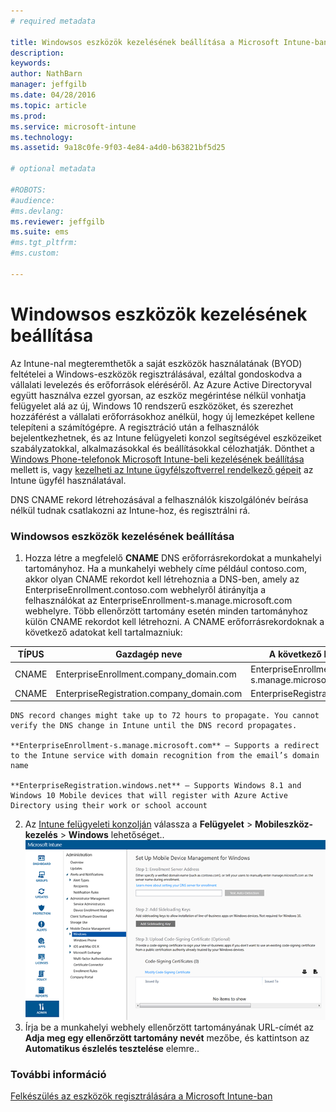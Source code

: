 ```yaml
---
# required metadata

title: Windowsos eszközök kezelésének beállítása a Microsoft Intune-ban | Microsoft Intune
description:
keywords:
author: NathBarn
manager: jeffgilb
ms.date: 04/28/2016
ms.topic: article
ms.prod:
ms.service: microsoft-intune
ms.technology:
ms.assetid: 9a18c0fe-9f03-4e84-a4d0-b63821bf5d25

# optional metadata

#ROBOTS:
#audience:
#ms.devlang:
ms.reviewer: jeffgilb
ms.suite: ems
#ms.tgt_pltfrm:
#ms.custom:

---
```


# Windowsos eszközök kezelésének beállítása
Az Intune-nal megteremthetők a saját eszközök használatának (BYOD) feltételei a Windows-eszközök regisztrálásával, ezáltal gondoskodva a vállalati levelezés és erőforrások eléréséről. Az Azure Active Directoryval együtt használva ezzel gyorsan, az eszköz megérintése nélkül vonhatja felügyelet alá az új, Windows 10 rendszerű eszközöket, és szerezhet hozzáférést a vállalati erőforrásokhoz anélkül, hogy új lemezképet kellene telepíteni a számítógépre. A regisztráció után a felhasználók bejelentkezhetnek, és az Intune felügyeleti konzol segítségével eszközeiket szabályzatokkal, alkalmazásokkal és beállításokkal célozhatják. Dönthet a [Windows Phone-telefonok Microsoft Intune-beli kezelésének beállítása](set-up-windows-phone-management-with-microsoft-intune.md) mellett is, vagy [kezelheti az Intune ügyfélszoftverrel rendelkező gépeit](manage-windows-pcs-with-microsoft-intune.md) az Intune ügyfél használatával.

DNS CNAME rekord létrehozásával a felhasználók kiszolgálónév beírása nélkül tudnak csatlakozni az Intune-hoz, és regisztrálni rá.

### Windowsos eszközök kezelésének beállítása

  1.  Hozza létre a megfelelő **CNAME** DNS erőforrásrekordokat a munkahelyi tartományhoz. Ha a munkahelyi webhely címe például contoso.com, akkor olyan CNAME rekordot kell létrehoznia a DNS-ben, amely az EnterpriseEnrollment.contoso.com webhelyről átirányítja a felhasználókat az EnterpriseEnrollment-s.manage.microsoft.com webhelyre. Több ellenőrzött tartomány esetén minden tartományhoz külön CNAME rekordot kell létrehozni. A CNAME erőforrásrekordoknak a következő adatokat kell tartalmazniuk:

  |TÍPUS|Gazdagép neve|A következő helyre mutat|Élettartam|
  |--------|-------------|-------------|-------|
  |CNAME|EnterpriseEnrollment.company_domain.com|EnterpriseEnrollment-s.manage.microsoft.com |1 óra|
  |CNAME|EnterpriseRegistration.company_domain.com|EnterpriseRegistration.windows.net|1 óra|

    DNS record changes might take up to 72 hours to propagate. You cannot verify the DNS change in Intune until the DNS record propagates.

    **EnterpriseEnrollment-s.manage.microsoft.com** – Supports a redirect to the Intune service with domain recognition from the email’s domain name

    **EnterpriseRegistration.windows.net** – Supports Windows 8.1 and Windows 10 Mobile devices that will register with Azure Active Directory using their work or school account

  2.  Az [Intune felügyeleti konzolján](http://manage.microsoft.com) válassza a **Felügyelet** &gt; **Mobileszköz-kezelés** &gt; **Windows** lehetőséget..
  ![Windowsos eszközök kezelése párbeszédpanel](../media/enroll-intune-winenr.png)
  3.  Írja be a munkahelyi webhely ellenőrzött tartományának URL-címét az **Adja meg egy ellenőrzött tartomány nevét** mezőbe, és kattintson az **Automatikus észlelés tesztelése** elemre..

### További információ
[Felkészülés az eszközök regisztrálására a Microsoft Intune-ban](get-ready-to-enroll-devices-in-microsoft-intune.md)


<!--HONumber=May16_HO1-->


